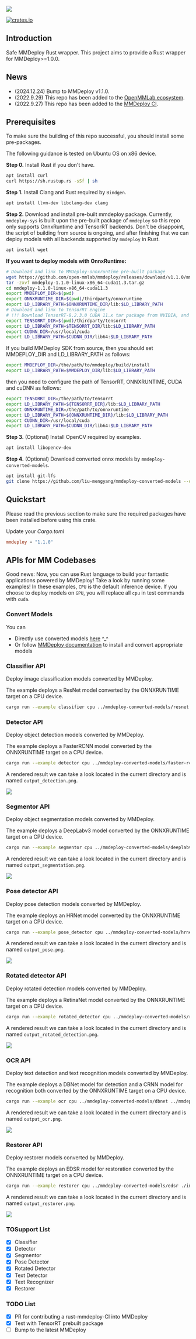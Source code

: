 ![](images/rust-mmdeploy-logo.png)

[![crates.io](https://img.shields.io/crates/v/mmdeploy)](https://crates.io/crates/mmdeploy)

## Introduction

Safe MMDeploy Rust wrapper. This project aims to provide a Rust wrapper for MMDeploy>=1.0.0.

## News

- (2024.12.24) Bump to MMDeploy v1.1.0.
- (2022.9.29) This repo has been added to the [OpenMMLab ecosystem](https://openmmlab.com/ecosystem).
- (2022.9.27) This repo has been added to the [MMDeploy CI](https://github.com/open-mmlab/mmdeploy/blob/master/.github/workflows/rust_api.yml).

## Prerequisites

To make sure the building of this repo successful, you should install some pre-packages.

The following guidance is tested on Ubuntu OS on x86 device.

**Step 0.** Install Rust if you don't have.

```bash
apt install curl
curl https://sh.rustup.rs -sSf | sh
```

**Step 1.** Install Clang and Rust required by `Bindgen`.

```bash
apt install llvm-dev libclang-dev clang
```

**Step 2.** Download and install pre-built mmdeploy package. Currently, `mmdeploy-sys` is built upon the pre-built package of `mmdeploy` so this repo only supports OnnxRuntime and TensorRT backends. Don't be disappoint, the script of building from source is ongoing, and after finishing that we can deploy models with all backends supported by `mmdeploy` in Rust.

```bash
apt install wget
```

**If you want to deploy models with OnnxRuntime:**

```bash
# Download and link to MMDeploy-onnxruntime pre-built package
wget https://github.com/open-mmlab/mmdeploy/releases/download/v1.1.0/mmdeploy-1.1.0-linux-x86_64-cuda11.3.tar.gz
tar -zxvf mmdeploy-1.1.0-linux-x86_64-cuda11.3.tar.gz
cd mmdeploy-1.1.0-linux-x86_64-cuda11.3
export MMDEPLOY_DIR=$(pwd)
export ONNXRUNTIME_DIR=$(pwd)/thirdparty/onnxruntime
export LD_LIBRARY_PATH=$ONNXRUNTIME_DIR/lib:$LD_LIBRARY_PATH
# Download and link to TensorRT engine
# !!! Download TensorRT-8.2.3.0 CUDA 11.x tar package from NVIDIA, and extract it to the current directory. This link maybe helpful: https://developer.nvidia.com/nvidia-tensorrt-8x-download.
export TENSORRT_DIR=$(pwd)/thirdparty/tensorrt
export LD_LIBRARY_PATH=$TENSORRT_DIR/lib:$LD_LIBRARY_PATH
export CUDNN_DIR=/usr/local/cuda
export LD_LIBRARY_PATH=$CUDNN_DIR/lib64:$LD_LIBRARY_PATH
```

If you build MMDeploy SDK from source, then you should set MMDEPLOY_DIR and LD_LIBRARY_PATH as follows:

```bash
export MMDEPLOY_DIR=/the/path/to/mmdeploy/build/install
export LD_LIBRARY_PATH=$MMDEPLOY_DIR/lib:$LD_LIBRARY_PATH
```
then you need to configure the path of TensorRT, ONNXRUNTIME, CUDA and cuDNN as follows:

```bash
export TENSORRT_DIR=/the/path/to/tensorrt
export LD_LIBRARY_PATH=${TENSORRT_DIR}/lib:$LD_LIBRARY_PATH
export ONNXRUNTIME_DIR=/the/path/to/onnxruntime
export LD_LIBRARY_PATH=${ONNXRUNTIME_DIR}/lib:$LD_LIBRARY_PATH
export CUDNN_DIR=/usr/local/cuda
export LD_LIBRARY_PATH=$CUDNN_DIR/lib64:$LD_LIBRARY_PATH
```

**Step 3.** (Optional) Install OpenCV required by examples.

```bash
apt install libopencv-dev
```

**Step 4.** (Optional) Download converted onnx models by `mmdeploy-converted-models`.
```bash
apt install git-lfs
git clone https://github.com/liu-mengyang/mmdeploy-converted-models --depth=1
```


## Quickstart

Please read the previous section to make sure the required packages have been installed before using this crate.

Update your *Cargo.toml*

```toml
mmdeploy = "1.1.0"
```

## APIs for MM Codebases

Good news: Now, you can use Rust language to build your fantastic applications powered by MMDeploy!
Take a look by running some examples! In these examples, `CPU` is the default inference device. If you choose to deploy models on `GPU`, you will replace all `cpu` in test commands with `cuda`.

### Convert Models

You can

* Directly use converted models [here](https://github.com/liu-mengyang/mmdeploy-converted-models) ^_^
* Or follow [MMDeploy documentation](https://mmdeploy.readthedocs.io/en/latest/get_started.html#convert-model) to install and convert appropriate models

### Classifier API

Deploy image classification models converted by MMDeploy.

The example deploys a ResNet model converted by the ONNXRUNTIME target on a CPU device.

```bash
cargo run --example classifier cpu ../mmdeploy-converted-models/resnet ./images/demos/mmcls_demo.jpg
```

### Detector API

Deploy object detection models converted by MMDeploy.

The example deploys a FasterRCNN model converted by the ONNXRUNTIME target on a CPU device.

```bash
cargo run --example detector cpu ../mmdeploy-converted-models/faster-rcnn-ort ./images/demos/mmdet_demo.jpg
```

A rendered result we can take a look located in the current directory and is named `output_detection.png`.

![](images/output_detection.png)

### Segmentor API

Deploy object segmentation models converted by MMDeploy.

The example deploys a DeepLabv3 model converted by the ONNXRUNTIME target on a CPU device.

```bash
cargo run --example segmentor cpu ../mmdeploy-converted-models/deeplabv3 ./images/demos/mmseg_demo.png
```

A rendered result we can take a look located in the current directory and is named `output_segmentation.png`.

![](images/output_segmentation.png)

### Pose detector API

Deploy pose detection models converted by MMDeploy.

The example deploys an HRNet model converted by the ONNXRUNTIME target on a CPU device.

```bash
cargo run --example pose_detector cpu ../mmdeploy-converted-models/hrnet ./images/demos/mmpose_demo.jpg
```

A rendered result we can take a look located in the current directory and is named `output_pose.png`.

![](images/output_pose.png)

### Rotated detector API

Deploy rotated detection models converted by MMDeploy.

The example deploys a RetinaNet model converted by the ONNXRUNTIME target on a CPU device.

```bash
cargo run --example rotated_detector cpu ../mmdeploy-converted-models/retinanet ./images/demos/mmrotate_demo.jpg
```

A rendered result we can take a look located in the current directory and is named `output_rotated_detection.png`.

![](images/output_rotated_detection.png)

### OCR API

Deploy text detection and text recognition models converted by MMDeploy.

The example deploys a DBNet model for detection and a CRNN model for recognition both converted by the ONNXRUNTIME target on a CPU device.

```bash
cargo run --example ocr cpu ../mmdeploy-converted-models/dbnet ../mmdeploy-converted-models/crnn ./images/demos/mmocr_demo.jpg
```

A rendered result we can take a look located in the current directory and is named `output_ocr.png`.

![](images/output_ocr.png)

### Restorer API

Deploy restorer models converted by MMDeploy.

The example deploys an EDSR model for restoration converted by the ONNXRUNTIME target on a CPU device.

```bash
cargo run --example restorer cpu ../mmdeploy-converted-models/edsr ./images/demos/mmediting_demo.png
```

A rendered result we can take a look located in the current directory and is named `output_restorer.png`.

![](images/output_restorer.png)

### TOSupport List

- [x] Classifier
- [x] Detector
- [x] Segmentor
- [x] Pose Detector
- [x] Rotated Detector
- [x] Text Detector
- [x] Text Recognizer
- [x] Restorer

### TODO List

- [x] PR for contributing a rust-mmdeploy-CI into MMDeploy
- [x] Test with TensorRT prebuilt package
- [ ] Bump to the latest MMDeploy
